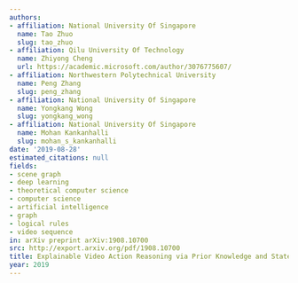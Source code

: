 ```yaml
---
authors:
- affiliation: National University Of Singapore
  name: Tao Zhuo
  slug: tao_zhuo
- affiliation: Qilu University Of Technology
  name: Zhiyong Cheng
  url: https://academic.microsoft.com/author/3076775607/
- affiliation: Northwestern Polytechnical University
  name: Peng Zhang
  slug: peng_zhang
- affiliation: National University Of Singapore
  name: Yongkang Wong
  slug: yongkang_wong
- affiliation: National University Of Singapore
  name: Mohan Kankanhalli
  slug: mohan_s_kankanhalli
date: '2019-08-28'
estimated_citations: null
fields:
- scene graph
- deep learning
- theoretical computer science
- computer science
- artificial intelligence
- graph
- logical rules
- video sequence
in: arXiv preprint arXiv:1908.10700
src: http://export.arxiv.org/pdf/1908.10700
title: Explainable Video Action Reasoning via Prior Knowledge and State Transitions
year: 2019
---
```

